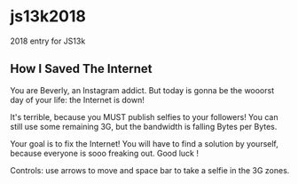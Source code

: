 # js13k2018

2018 entry for JS13k

## How I Saved The Internet

You are Beverly, an Instagram addict. But today is gonna be the wooorst day of your life: the Internet is down!

It's terrible, because you MUST publish selfies to your followers! You can still use some remaining 3G, but the bandwidth is falling Bytes per Bytes.

Your goal is to fix the Internet! You will have to find a solution by yourself, because everyone is sooo freaking out.
Good luck !

Controls: use arrows to move and space bar to take a selfie in the 3G zones.